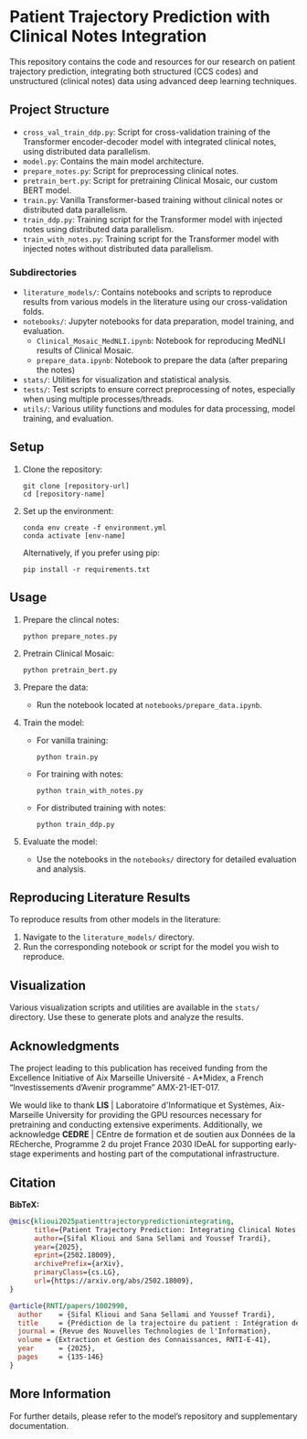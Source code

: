 # Patient Trajectory Prediction with Clinical Notes Integration

This repository contains the code and resources for our research on patient trajectory prediction, integrating both structured (CCS codes) and unstructured (clinical notes) data using advanced deep learning techniques.

## Project Structure

- `cross_val_train_ddp.py`: Script for cross-validation training of the Transformer encoder-decoder model with integrated clinical notes, using distributed data parallelism.
- `model.py`: Contains the main model architecture.
- `prepare_notes.py`: Script for preprocessing clinical notes.
- `pretrain_bert.py`: Script for pretraining Clinical Mosaic, our custom BERT model.
- `train.py`: Vanilla Transformer-based training without clinical notes or distributed data parallelism.
- `train_ddp.py`: Training script for the Transformer model with injected notes using distributed data parallelism.
- `train_with_notes.py`: Training script for the Transformer model with injected notes without distributed data parallelism.

### Subdirectories

- `literature_models/`: Contains notebooks and scripts to reproduce results from various models in the literature using our cross-validation folds.
- `notebooks/`: Jupyter notebooks for data preparation, model training, and evaluation.
  - `Clinical_Mosaic_MedNLI.ipynb`: Notebook for reproducing MedNLI results of Clinical Mosaic.
  - `prepare_data.ipynb`: Notebook to prepare the data (after preparing the notes)
- `stats/`: Utilities for visualization and statistical analysis.
- `tests/`: Test scripts to ensure correct preprocessing of notes, especially when using multiple processes/threads.
- `utils/`: Various utility functions and modules for data processing, model training, and evaluation.

## Setup

1. Clone the repository:
   ```
   git clone [repository-url]
   cd [repository-name]
   ```

2. Set up the environment:
   ```
   conda env create -f environment.yml
   conda activate [env-name]
   ```

   Alternatively, if you prefer using pip:
   ```
   pip install -r requirements.txt
   ```

## Usage

1. Prepare the clincal notes:
   ```
   python prepare_notes.py
   ```

2. Pretrain Clinical Mosaic:
   ```
   python pretrain_bert.py
   ```
3. Prepare the data:
   - Run the notebook located at `notebooks/prepare_data.ipynb`.
4. Train the model:
   - For vanilla training:
     ```
     python train.py
     ```
   - For training with notes:
     ```
     python train_with_notes.py
     ```
   - For distributed training with notes:
     ```
     python train_ddp.py
     ```

5. Evaluate the model:
   - Use the notebooks in the `notebooks/` directory for detailed evaluation and analysis.

## Reproducing Literature Results

To reproduce results from other models in the literature:

1. Navigate to the `literature_models/` directory.
2. Run the corresponding notebook or script for the model you wish to reproduce.

## Visualization

Various visualization scripts and utilities are available in the `stats/` directory. Use these to generate plots and analyze the results.

## Acknowledgments

The project leading to this publication has received funding from the Excellence Initiative of Aix Marseille Université - A*Midex, a French “Investissements d’Avenir programme” AMX-21-IET-017.

We would like to thank **LIS** | Laboratoire d'Informatique et Systèmes, Aix-Marseille University for providing the GPU resources necessary for pretraining and conducting extensive experiments. Additionally, we acknowledge **CEDRE** | CEntre de formation et de soutien aux Données de la REcherche, Programme 2 du projet France 2030 IDeAL for supporting early-stage experiments and hosting part of the computational infrastructure.

## Citation

**BibTeX:**

```bibtex
@misc{klioui2025patienttrajectorypredictionintegrating,
      title={Patient Trajectory Prediction: Integrating Clinical Notes with Transformers}, 
      author={Sifal Klioui and Sana Sellami and Youssef Trardi},
      year={2025},
      eprint={2502.18009},
      archivePrefix={arXiv},
      primaryClass={cs.LG},
      url={https://arxiv.org/abs/2502.18009}, 
}

@article{RNTI/papers/1002990,
  author    = {Sifal Klioui and Sana Sellami and Youssef Trardi},
  title     = {Prédiction de la trajectoire du patient : Intégration des notes cliniques aux transformers},
  journal = {Revue des Nouvelles Technologies de l'Information},
  volume = {Extraction et Gestion des Connaissances, RNTI-E-41},
  year      = {2025},
  pages     = {135-146}
}
```

## More Information

For further details, please refer to the model’s repository and supplementary documentation.
